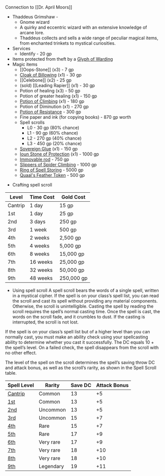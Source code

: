 
Connection to [[Dr. April Moors]]

- Thaddeus Grimshaw -
	- Gnome wizard
	- A quirky and eccentric wizard with an extensive knowledge of arcane lore.
	- Thaddeus collects and sells a wide range of peculiar magical items, from enchanted trinkets to mystical curiosities.
- Services
	- Identify - 20 gp
- Items protected from theft by a [Glyph of Warding](https://roll20.net/compendium/dnd5e/Glyph%20of%20Warding#content)
- Magic items
	- [[Oops-Stone]] (x3) - 7 gp
	- [Cloak of Billowing](http://dnd5e.wikidot.com/wondrous-items:cloak-of-billowing) (x1) - 30 gp
	- [[Celebone]] (x2) - 25 gp
	- (sold) [[Leading Rapier]] (x1) - 30 gp
	- Potion of healing (x3) - 50 gp
	- Potion of greater healing (x1) - 150 gp
	- [Potion of Climbing](https://www.dndbeyond.com/magic-items/4702-potion-of-climbing) (x1) - 180 gp
	- Potion of Diminution (x1) - 270 gp
	- [Potion of Resistance](https://www.dndbeyond.com/magic-items/5419-potion-of-resistance) - 300 gp
	- Fine paper and ink (for copying books) - 870 gp worth
	- Spell scrolls
		- L0 - 30 gp (80% chance)
		- L1 - 90 gp (60% chance)
		- L2 - 270 gp (40% chance)
		- L3 - 450 gp (20% chance)
	* [Sovereign Glue](https://www.dndbeyond.com/magic-items/4756-sovereign-glue) (x1) - 150 gp
	* [Ioun Stone of Protection](https://www.dndbeyond.com/magic-items/4939-ioun-stone-of-protection) (x1) - 1000 gp
	* [Immovable rod](https://www.dndbeyond.com/magic-items/4662-immovable-rod) - 750 gp
	* [Slippers of Spider Climbing](https://www.dndbeyond.com/magic-items/4755-slippers-of-spider-climbing) - 1000 gp
	* [Ring of Spell Storing](https://www.dndbeyond.com/magic-items/4730-ring-of-spell-storing) - 5000 gp
	* [Quaal's Feather Token](https://www.dndbeyond.com/magic-items/13584-quaals-feather-token) - 500 gp

* Crafting spell scroll

|Level|Time Cost|Gold Cost|
|---|---|---|
|Cantrip|1 day|15 gp|
|1st|1 day|25 gp|
|2nd|3 days|250 gp|
|3rd|1 week|500 gp|
|4th|2 weeks|2,500 gp|
|5th|4 weeks|5,000 gp|
|6th|8 weeks|15,000 gp|
|7th|16 weeks|25,000 gp|
|8th|32 weeks|50,000 gp|
|9th|48 weeks|250,000 gp|

* Using spell scroll
A spell scroll bears the words of a single spell, written in a mystical cipher. If the spell is on your class’s spell list, you can read the scroll and cast its spell without providing any material components. Otherwise, the scroll is unintelligible. Casting the spell by reading the scroll requires the spell’s normal casting time. Once the spell is cast, the words on the scroll fade, and it crumbles to dust. If the casting is interrupted, the scroll is not lost.

If the spell is on your class’s spell list but of a higher level than you can normally cast, you must make an ability check using your spellcasting ability to determine whether you cast it successfully. The DC equals 10 + the spell’s level. On a failed check, the spell disappears from the scroll with no other effect.

The level of the spell on the scroll determines the spell’s saving throw DC and attack bonus, as well as the scroll’s rarity, as shown in the Spell Scroll table.

|Spell Level|Rarity|Save DC|Attack Bonus|
|---|---|---|---|
|[Cantrip](https://www.dndbeyond.com/magic-items/4758-spell-scroll-0-cantrip)|Common|13|+5|
|[1st](https://www.dndbeyond.com/magic-items/5161-spell-scroll-1st-level)|Common|13|+5|
|[2nd](https://www.dndbeyond.com/magic-items/5162-spell-scroll-2nd-level)|Uncommon|13|+5|
|[3rd](https://www.dndbeyond.com/magic-items/5163-spell-scroll-3rd-level)|Uncommon|15|+7|
|[4th](https://www.dndbeyond.com/magic-items/5164-spell-scroll-4th-level)|Rare|15|+7|
|[5th](https://www.dndbeyond.com/magic-items/5165-spell-scroll-5th-level)|Rare|17|+9|
|[6th](https://www.dndbeyond.com/magic-items/5166-spell-scroll-6th-level)|Very rare|17|+9|
|[7th](https://www.dndbeyond.com/magic-items/5167-spell-scroll-7th-level)|Very rare|18|+10|
|[8th](https://www.dndbeyond.com/magic-items/5168-spell-scroll-8th-level)|Very rare|18|+10|
|[9th](https://www.dndbeyond.com/magic-items/5169-spell-scroll-9th-level)|Legendary|19|+11|


